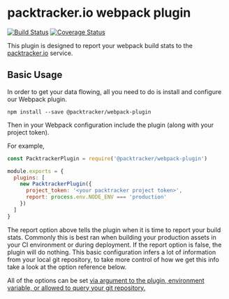 # packtracker.io webpack plugin

[![Build Status](https://travis-ci.org/packtracker/webpack-plugin.svg?branch=master)](https://travis-ci.org/packtracker/webpack-plugin)
[![Coverage Status](https://coveralls.io/repos/github/packtracker/webpack-plugin/badge.svg?branch=master)](https://coveralls.io/github/packtracker/webpack-plugin?branch=master)

This plugin is designed to report your webpack build stats to the [packtracker.io](https://packtracker.io) service.

## Basic Usage

In order to get your data flowing, all you need to do is install and configure our Webpack plugin.

```
npm install --save @packtracker/webpack-plugin
```

Then in your Webpack configuration include the plugin (along with your project token).

For example,
```js
const PacktrackerPlugin = require('@packtracker/webpack-plugin')

module.exports = {
  plugins: [
    new PacktrackerPlugin({
      project_token: '<your packtracker project token>',
      report: process.env.NODE_ENV === 'production'
    })
  ]
}
```

The report option above tells the plugin when it is time to report your build stats. Commonly this is best ran when building your production assets in your CI environment or during deployment. If the report option is false, the plugin will do nothing.  This basic configuration infers a lot of information from your local git repository, to take more control of how we get this info take a look at the option reference below.

All of the options can be set [via argument to the plugin, environment variable, or allowed to query your git repository.](https://github.com/packtracker/webpack-plugin/blob/master/index.js)
